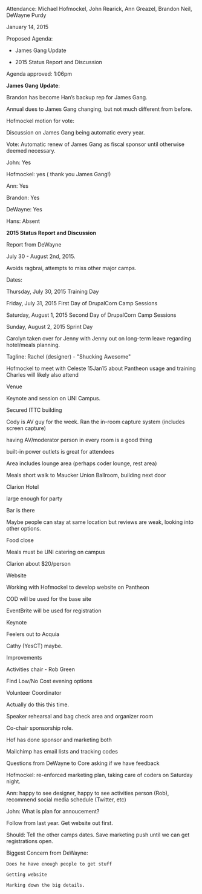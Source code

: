 Attendance: Michael Hofmockel, John Rearick, Ann Greazel, Brandon Neil, DeWayne Purdy

January 14, 2015

Proposed Agenda:

* James Gang Update

* 2015 Status Report and Discussion

Agenda approved: 1:06pm

**James Gang Update**:

Brandon has become Han’s backup rep for James Gang.

Annual dues to James Gang changing, but not much different from before.

Hofmockel motion for vote:

Discussion on James Gang being automatic every year.

Vote: Automatic renew of James Gang as fiscal sponsor until otherwise deemed necessary.

John: Yes

Hofmockel: yes ( thank you James Gang!)

Ann: Yes

Brandon: Yes

DeWayne: Yes

Hans: Absent

**2015 Status Report and Discussion**

Report from DeWayne

July 30 - August 2nd, 2015. 

Avoids ragbrai, attempts to miss other major camps.

 

Dates: 

Thursday, July 30, 2015     	Training Day

Friday, July 31, 2015     	First Day of DrupalCorn Camp Sessions

Saturday, August 1, 2015     	Second Day of DrupalCorn Camp Sessions

Sunday, August 2, 2015     	Sprint Day

Carolyn taken over for Jenny with Jenny out on long-term leave regarding hotel/meals planning.

Tagline: Rachel (designer) - "Shucking Awesome"

Hofmockel to meet with Celeste 15Jan15 about Pantheon usage and training Charles will likely also attend

Venue

Keynote and session on UNI Campus.

Secured ITTC building

Cody is AV guy for the week. Ran the in-room capture system (includes screen capture)

having AV/moderator person in every room is a good thing

built-in power outlets is great for attendees

Area includes lounge area (perhaps coder lounge, rest area)

Meals short walk to Maucker Union Ballroom, building next door

Clarion Hotel

large enough for party

Bar is there

Maybe people can stay at same location but reviews are weak, looking into other options.

Food close

Meals must be UNI catering on campus

Clarion about $20/person

Website

Working with Hofmockel to develop website on Pantheon

COD will be used for the base site

EventBrite will be used for registration

Keynote

Feelers out to Acquia

Cathy (YesCT) maybe.

Improvements

Activities chair - Rob Green

Find Low/No Cost evening options

Volunteer Coordinator

Actually do this this time.

Speaker rehearsal and bag check area and organizer room

Co-chair sponsorship role.

Hof has done sponsor and marketing both

Mailchimp has email lists and tracking codes

Questions from DeWayne to Core asking if we have feedback

Hofmockel: re-enforced marketing plan, taking care of coders on Saturday night.

Ann: happy to see designer, happy to see activities person (Rob), recommend social media schedule (Twitter, etc) 

John: What is plan for annoucement?

Follow from last year. Get website out first.

Should: Tell the other camps dates. Save marketing push until we can get registrations open.

Biggest Concern from DeWayne: 

	Does he have enough people to get stuff

	Getting website

	Marking down the big details.

